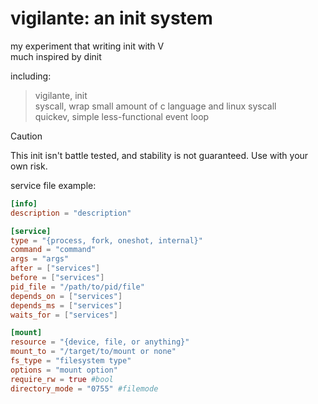 # vigilante: an init system
my experiment that writing init with V<br>
much inspired by dinit

including:<br>
> vigilante, init<br>
> syscall,   wrap small amount of c language and linux syscall<br>
> quickev,   simple less-functional event loop<br>

> [!CAUTION]
> This init isn't battle tested, and stability is not guaranteed.
> Use with your own risk.

service file example:
```toml
[info]
description = "description"

[service]
type = "{process, fork, oneshot, internal}"
command = "command"
args = "args"
after = ["services"]
before = ["services"]
pid_file = "/path/to/pid/file"
depends_on = ["services"]
depends_ms = ["services"]
waits_for = ["services"]

[mount]
resource = "{device, file, or anything}"
mount_to = "/target/to/mount or none"
fs_type = "filesystem type"
options = "mount option"
require_rw = true #bool
directory_mode = "0755" #filemode
```
